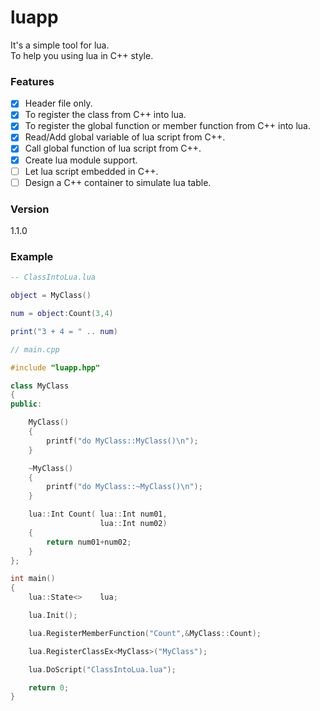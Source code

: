 # luapp
It's a simple tool for lua.  
To help you using lua in C++ style.

### Features
- [x] Header file only.
- [x] To register the class from C++ into lua.
- [x] To register the global function or member function from C++ into lua.
- [x] Read/Add global variable of lua script from C++.
- [x] Call global function of lua script from C++.
- [x] Create lua module support.
- [ ] Let lua script embedded in C++.
- [ ] Design a C++ container to simulate lua table.

### Version
1.1.0

### Example

```lua
-- ClassIntoLua.lua

object = MyClass()

num = object:Count(3,4)

print("3 + 4 = " .. num)
```

```c++
// main.cpp

#include "luapp.hpp"

class MyClass
{
public:

	MyClass()
	{
		printf("do MyClass::MyClass()\n");
	}

	~MyClass()
	{
		printf("do MyClass::~MyClass()\n");
	}

	lua::Int Count( lua::Int num01,
	                lua::Int num02)
	{
		return num01+num02;
	}
};

int main()
{
	lua::State<>    lua;

	lua.Init();

	lua.RegisterMemberFunction("Count",&MyClass::Count);

	lua.RegisterClassEx<MyClass>("MyClass");

	lua.DoScript("ClassIntoLua.lua");

	return 0;
}
```

